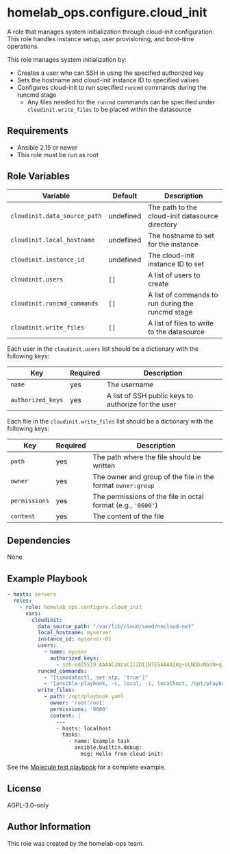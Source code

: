 # homelab_ops.configure.cloud_init

A role that manages system initialization through cloud-init configuration. This role handles instance setup, user provisioning, and boot-time operations.

This role manages system initialization by:

- Creates a user who can SSH in using the specified authorized key
- Sets the hostname and cloud-init instance ID to specified values
- Configures cloud-init to run specified `runcmd` commands during the runcmd stage
  - Any files needed for the `runcmd` commands can be specified under `cloudinit.write_files` to be placed within the datasource

## Requirements

- Ansible 2.15 or newer
- This role must be run as root

## Role Variables

| Variable | Default | Description |
| --- | --- | --- |
| `cloudinit.data_source_path` | undefined | The path to the cloud-init datasource directory |
| `cloudinit.local_hostname` | undefined | The hostname to set for the instance |
| `cloudinit.instance_id` | undefined | The cloud-init instance ID to set |
| `cloudinit.users` | `[]` | A list of users to create |
| `cloudinit.runcmd_commands` | `[]` | A list of commands to run during the runcmd stage |
| `cloudinit.write_files` | `[]` | A list of files to write to the datasource |

Each user in the `cloudinit.users` list should be a dictionary with the following keys:

| Key | Required | Description |
| --- | --- | --- |
| `name` | yes | The username |
| `authorized_keys` | yes | A list of SSH public keys to authorize for the user |

Each file in the `cloudinit.write_files` list should be a dictionary with the following keys:

| Key | Required | Description |
| --- | --- | --- |
| `path` | yes | The path where the file should be written |
| `owner` | yes | The owner and group of the file in the format `owner:group` |
| `permissions` | yes | The permissions of the file in octal format (e.g., `'0600'`) |
| `content` | yes | The content of the file |

## Dependencies

None

## Example Playbook

```yaml
- hosts: servers
  roles:
    - role: homelab_ops.configure.cloud_init
      vars:
        cloudinit:
          data_source_path: "/var/lib/cloud/seed/nocloud-net"
          local_hostname: myserver
          instance_id: myserver-01
          users:
            - name: myuser
              authorized_keys:
                - ssh-ed25519 AAAAC3NzaC1lZDI1NTE5AAAAIKg+VLNODvNasN+qJYnSdRdw4X/rhZ9Wfn3BzSRVTn2W myuser@example.com
          runcmd_commands:
            - "[timedatectl, set-ntp, 'true']"
            - "[ansible-playbook, -c, local, -i, localhost, /opt/playbook.yaml]"
          write_files:
            - path: /opt/playbook.yaml
              owner: 'root:root'
              permissions: '0600'
              content: |
                ---
                - hosts: localhost
                  tasks:
                    - name: Example task
                      ansible.builtin.debug:
                        msg: Hello from cloud-init!
```

See the [Molecule test playbook](../../molecule/cloud_init/converge.yml) for a complete example.

## License

AGPL-3.0-only

## Author Information

This role was created by the homelab-ops team.
